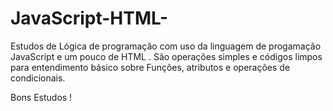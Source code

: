 # JavaScript-HTML-

Estudos de Lógica de programação com uso da linguagem de progamação JavaScript e um pouco de HTML .
São operações simples e códigos limpos para entendimento básico sobre Funções, atributos e operações de condicionais.

Bons Estudos !
